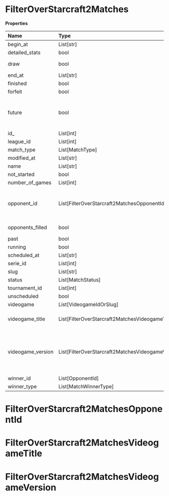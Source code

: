 # FilterOverStarcraft2Matches

**Properties**

| Name              | Type                                              | Required | Description                                                                                                                                                                                                               |
| :---------------- | :------------------------------------------------ | :------- | :------------------------------------------------------------------------------------------------------------------------------------------------------------------------------------------------------------------------ |
| begin_at          | List[str]                                         | ❌       |                                                                                                                                                                                                                           |
| detailed_stats    | bool                                              | ❌       | Whether the match offers full stats                                                                                                                                                                                       |
| draw              | bool                                              | ❌       | Whether result of the match is a draw                                                                                                                                                                                     |
| end_at            | List[str]                                         | ❌       |                                                                                                                                                                                                                           |
| finished          | bool                                              | ❌       |                                                                                                                                                                                                                           |
| forfeit           | bool                                              | ❌       | Whether match was forfeited                                                                                                                                                                                               |
| future            | bool                                              | ❌       | `true` for future matches only, `false` for past matches only. <br/>Filtering is done on the `begin_at` value, so matches with `running` status will not appear if `true`.                                                |
| id\_              | List[int]                                         | ❌       |                                                                                                                                                                                                                           |
| league_id         | List[int]                                         | ❌       |                                                                                                                                                                                                                           |
| match_type        | List[MatchType]                                   | ❌       |                                                                                                                                                                                                                           |
| modified_at       | List[str]                                         | ❌       |                                                                                                                                                                                                                           |
| name              | List[str]                                         | ❌       |                                                                                                                                                                                                                           |
| not_started       | bool                                              | ❌       |                                                                                                                                                                                                                           |
| number_of_games   | List[int]                                         | ❌       |                                                                                                                                                                                                                           |
| opponent_id       | List[FilterOverStarcraft2MatchesOpponentId]       | ❌       | A Team or a Player (id or slug). You can use`filter[winner_type]=Team` or `filter[winner_type]=Player` to focus on teams or players.                                                                                      |
| opponents_filled  | bool                                              | ❌       | Whether a match has opponents filled i.e. opponents are not TBD.                                                                                                                                                          |
| past              | bool                                              | ❌       |                                                                                                                                                                                                                           |
| running           | bool                                              | ❌       |                                                                                                                                                                                                                           |
| scheduled_at      | List[str]                                         | ❌       |                                                                                                                                                                                                                           |
| serie_id          | List[int]                                         | ❌       |                                                                                                                                                                                                                           |
| slug              | List[str]                                         | ❌       |                                                                                                                                                                                                                           |
| status            | List[MatchStatus]                                 | ❌       |                                                                                                                                                                                                                           |
| tournament_id     | List[int]                                         | ❌       |                                                                                                                                                                                                                           |
| unscheduled       | bool                                              | ❌       |                                                                                                                                                                                                                           |
| videogame         | List[VideogameIdOrSlug]                           | ❌       |                                                                                                                                                                                                                           |
| videogame_title   | List[FilterOverStarcraft2MatchesVideogameTitle]   | ❌       | A videogame title id or slug. <br/>Only for `/csgo/*`, `/codmw/*`, `/fifa/*` and `/ow/*` endpoints <br/>                                                                                                                  |
| videogame_version | List[FilterOverStarcraft2MatchesVideogameVersion] | ❌       | Filter by the names of videogame versions, all versions using `filter[videogame_version]=all`, or by the latest version using `filter[videogame_version]=latest` <br/>Only for `valorant/*` and `/lol/*` endpoints. <br/> |
| winner_id         | List[OpponentId]                                  | ❌       |                                                                                                                                                                                                                           |
| winner_type       | List[MatchWinnerType]                             | ❌       |                                                                                                                                                                                                                           |

# FilterOverStarcraft2MatchesOpponentId

# FilterOverStarcraft2MatchesVideogameTitle

# FilterOverStarcraft2MatchesVideogameVersion
